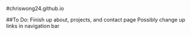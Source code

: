#chriswong24.github.io

##To Do:
Finish up about, projects, and contact page
Possibly change up links in navigation bar

